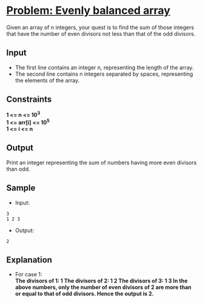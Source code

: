 # [Problem: Evenly balanced array](https://my.newtonschool.co/playground/code/0aiay2s53bnt)

Given an array of n integers, your quest is to find the sum of those integers that have the number of even divisors not less than that of the odd divisors.

## Input

- The first line contains an integer n, representing the length of the array.
- The second line contains n integers separated by spaces, representing the elements of the array.

## Constraints

**1 <= n <= 10<sup>3</sup> <br>
1 <= arr[i] <= 10<sup>5</sup> <br>
1 <= i <= n**

## Output

Print an integer representing the sum of numbers having more even divisors than odd.

## Sample

- Input:
```
3
1 2 3
```

- Output:
```
2
```

## Explanation

- For case 1: <br> **The divisors of 1: 1
The divisors of 2: 1 2
The divisors of 3: 1 3 
In the above numbers, only the number of even divisors of 2 are more than or equal to that of odd divisors. Hence the output is 2.**
